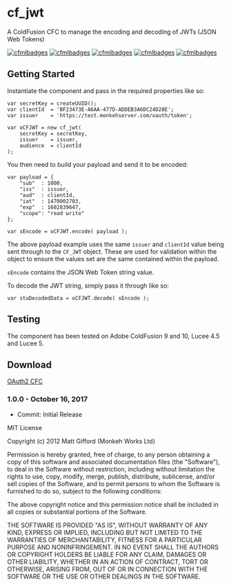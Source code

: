 # cf_jwt

A ColdFusion CFC to manage the encoding and decoding of JWTs (JSON Web Tokens)

[![cfmlbadges](https://cfmlbadges.monkehworks.com/images/badges/tested-with-testbox.svg)](https://cfmlbadges.monkehworks.com)
[![cfmlbadges](https://cfmlbadges.monkehworks.com/images/badges/compatibility-coldfusion-9.svg)](https://cfmlbadges.monkehworks.com)
[![cfmlbadges](https://cfmlbadges.monkehworks.com/images/badges/compatibility-coldfusion-10.svg)](https://cfmlbadges.monkehworks.com)
[![cfmlbadges](https://cfmlbadges.monkehworks.com/images/badges/compatibility-lucee-45.svg)](https://cfmlbadges.monkehworks.com)
[![cfmlbadges](https://cfmlbadges.monkehworks.com/images/badges/compatibility-lucee-5.svg)](https://cfmlbadges.monkehworks.com)

## Getting Started

Instantiate the component and pass in the required properties like so:

```
var secretKey = createUUID();
var clientId  = 'BF23473E-A6AA-477D-ADDEB3A6DC24D28E';
var issuer    = 'https://test.monkehserver.com/oauth/token';

var oCFJWT = new cf_jwt(
	secretKey = secretKey,
	issuer    = issuer,
	audience  = clientId
);
```

You then need to build your payload and send it to be encoded:

```
var payload = {
	"sub"  : 1000,
	"iss"  : issuer,
	"aud"  : clientId,
	"iat"  : 1470002703,
	"exp"  : 1602839647,
	"scope": "read write"
};

var sEncode = oCFJWT.encode( payload );
```

The above payload example uses the same `issuer` and `clientId` value being sent through to the `CF_JWT` object. These are used for validation within the object to ensure the values set are the same contained within the payload.

`sEncode` contains the JSON Web Token string value.

To decode the JWT string, simply pass it through like so:

```
var stuDecodedData = oCFJWT.decode( sEncode );
```


Testing
----------------
The component has been tested on Adobe ColdFusion 9 and 10, Lucee 4.5 and Lucee 5.


Download
----------------
[OAuth2 CFC ](https://github.com/coldfumonkeh/cf_jwt/downloads)


### 1.0.0 - October 16, 2017

- Commit: Initial Release


MIT License

Copyright (c) 2012 Matt Gifford (Monkeh Works Ltd)

Permission is hereby granted, free of charge, to any person obtaining a copy
of this software and associated documentation files (the "Software"), to deal
in the Software without restriction, including without limitation the rights
to use, copy, modify, merge, publish, distribute, sublicense, and/or sell
copies of the Software, and to permit persons to whom the Software is
furnished to do so, subject to the following conditions:

The above copyright notice and this permission notice shall be included in all
copies or substantial portions of the Software.

THE SOFTWARE IS PROVIDED "AS IS", WITHOUT WARRANTY OF ANY KIND, EXPRESS OR
IMPLIED, INCLUDING BUT NOT LIMITED TO THE WARRANTIES OF MERCHANTABILITY,
FITNESS FOR A PARTICULAR PURPOSE AND NONINFRINGEMENT. IN NO EVENT SHALL THE
AUTHORS OR COPYRIGHT HOLDERS BE LIABLE FOR ANY CLAIM, DAMAGES OR OTHER
LIABILITY, WHETHER IN AN ACTION OF CONTRACT, TORT OR OTHERWISE, ARISING FROM,
OUT OF OR IN CONNECTION WITH THE SOFTWARE OR THE USE OR OTHER DEALINGS IN THE
SOFTWARE.

